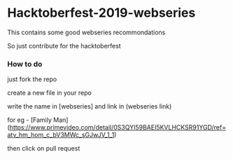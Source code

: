 # Hacktoberfest-2019-webseries
This contains some good webseries recommondations

So just contribute for the hacktoberfest

### How to do
just fork the repo

create a new file in your repo 

write the name in [webseries] and link in (webseries link)

for eg - [Family Man] (https://www.primevideo.com/detail/0S3QYI59BAEI5KVLHCKSR91YGD/ref=atv_hm_hom_c_bV3MWc_sGJwJV_1_1)

then click on  pull request
